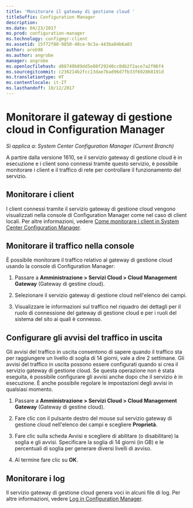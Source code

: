 ```yaml
---
title: 'Monitorare il gateway di gestione cloud '
titleSuffix: Configuration Manager
description: 
ms.date: 04/23/2017
ms.prod: configuration-manager
ms.technology: configmgr-client
ms.assetid: 15f72f80-9850-40ce-9c3a-443ba04b6a03
author: arob98
ms.author: angrobe
manager: angrobe
ms.openlocfilehash: d88749b09dd5e88f29240cc0db2f2ace7a2f06f4
ms.sourcegitcommit: c236214b2fcc13dae7bad96d7fb33f692868191d
ms.translationtype: HT
ms.contentlocale: it-IT
ms.lasthandoff: 10/12/2017
---
```

# <a name="monitor-cloud-management-gateway-in-configuration-manager"></a>Monitorare il gateway di gestione cloud in Configuration Manager

*Si applica a: System Center Configuration Manager (Current Branch)*

A partire dalla versione 1610, se il servizio gateway di gestione cloud è in esecuzione e i client sono connessi tramite questo servizio, è possibile monitorare i client e il traffico di rete per controllare il funzionamento del servizio.

## <a name="monitor-clients"></a>Monitorare i client

I client connessi tramite il servizio gateway di gestione cloud vengono visualizzati nella console di Configuration Manager come nel caso di client locali. Per altre informazioni, vedere [Come monitorare i client in System Center Configuration Manager](monitor-clients.md).

## <a name="monitor-traffic-in-the-console"></a>Monitorare il traffico nella console

È possibile monitorare il traffico relativo al gateway di gestione cloud usando la console di Configuration Manager:

1. Passare a **Amministrazione > Servizi Cloud > Cloud Management Gateway** (Gateway di gestine cloud).

2. Selezionare il servizio gateway di gestione cloud nell'elenco dei campi.

3. Visualizzare le informazioni sul traffico nel riquadro dei dettagli per il ruolo di connessione del gateway di gestione cloud e per i ruoli del sistema del sito ai quali è connesso.

## <a name="set-up-outbound-traffic-alerts"></a>Configurare gli avvisi del traffico in uscita

Gli avvisi del traffico in uscita consentono di sapere quando il traffico sta per raggiungere un livello di soglia di 14 giorni, vale a dire 2 settimane. Gli avvisi del traffico in uscita possono essere configurati quando si crea il servizio gateway di gestione cloud. Se questa operazione non è stata eseguita, è possibile configurare gli avvisi anche dopo che il servizio è in esecuzione. È anche possibile regolare le impostazioni degli avvisi in qualsiasi momento.

1. Passare a **Amministrazione > Servizi Cloud > Cloud Management Gateway** (Gateway di gestine cloud).

2. Fare clic con il pulsante destro del mouse sul servizio gateway di gestione cloud nell'elenco dei campi e scegliere **Proprietà**.

3. Fare clic sulla scheda Avvisi e scegliere di abilitare (o disabilitare) la soglia e gli avvisi. Specificare la soglia di 14 giorni (in GB) e le percentuali di soglia per generare diversi livelli di avviso.

4. Al termine fare clic su **OK**.

## <a name="monitor-logs"></a>Monitorare i log

Il servizio gateway di gestione cloud genera voci in alcuni file di log. Per altre informazioni, vedere [Log in Configuration Manager](/sccm/core/plan-design/hierarchy/log-files).
